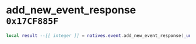 # add_new_event_response `0x17CF885F`

```lua
local result --[[ integer ]] = natives.event.add_new_event_response(_unk0 --[[ integer ]], _unk1 --[[ integer ]], _unk2 --[[ integer ]], _unk3 --[[ integer ]])
```
